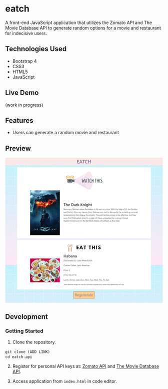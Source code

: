 # eatch
A front-end JavaScript application that utilizes the Zomato API and The Movie Database API to generate random options for a movie and restaurant for indecisive users.

## Technologies Used
* Bootstrap 4
* CSS3
* HTML5
* JavaScript

## Live Demo
(work in progress)

## Features
* Users can generate a random movie and restaurant

## Preview
![preview](images/preview.png)

## Development

### Getting Started
1. Clone the repository.
```shell
git clone (ADD LINK)
cd eatch-api
```

2. Register for personal API keys at: [Zomato API](https://developers.zomato.com/api) and [The Movie Database API](https://developers.themoviedb.org/3/getting-started/introduction).

3. Access application from `index.html` in code editor.
